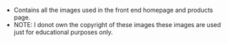 - Contains all the images used in the front end homepage and products page.
- NOTE: I donot own the copyright of these images these images are used just for educational purposes only.
